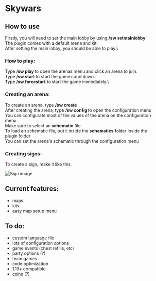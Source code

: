 # Skywars

## How to use

Firstly, you will need to set the main lobby by using **/sw setmainlobby**\
The plugin comes with a default arena and kit.\
After setting the main lobby, you should be able to play.\

### How to play:

Type **/sw play** to open the arenas menu and click an arena to join.\
Type **/sw start** to start the game countdown.\
Type **/sw forcestart** to start the game immediately.\

### Creating an arena:

To create an arena, type **/sw create <arena>**\
After creating the arena, type **/sw config <arena>** to open the configuration menu\
You can configurate most of the values of the arena on the configuration menu\
Make sure to select an **schematic** file\
To load an schematic file, put it inside the **schematics** folder inside the plugin folder\
You can set the arena's schematic through the configuration menu

### Creating signs:

To create a sign, make it like this:

![Sign image](https://cdn.discordapp.com/attachments/835594221456064544/876946375110189146/unknown.png)

## Current features:
  - maps
  - kits
  - easy map setup menu

## To do:
  - custom language file
  - lots of configuration options
  - game events (chest refills, etc)
  - party options (?)
  - team games
  - code optimization
  - 1.13+ compatible
  - coins (?)
